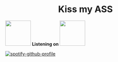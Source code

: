 <h1 align="center">Kiss my ASS</h1

<img src="https://media1.giphy.com/media/nGEQGzHpvIdi0lGJjn/giphy.gif?cid=ecf05e47hl0uujpk7mtbutljcpp1yn80ufjq288wbvz8hepu&ep=v1_gifs_search&rid=giphy.gif&ct=g" width="80"> **Listening on <img src="https://storage.googleapis.com/pr-newsroom-wp/1/2018/11/Spotify_Logo_CMYK_Green.png" width="80">**
                            
[![spotify-github-profile](https://spotify-github-profile.vercel.app/api/view?uid=31oycv7eovl4nkzrzs6gldn5flnm&cover_image=true&theme=novatorem&show_offline=false&background_color=ffffff&interchange=false&bar_color=ffffff&bar_color_cover=false)](https://github.com/kittinan/spotify-github-profile)
